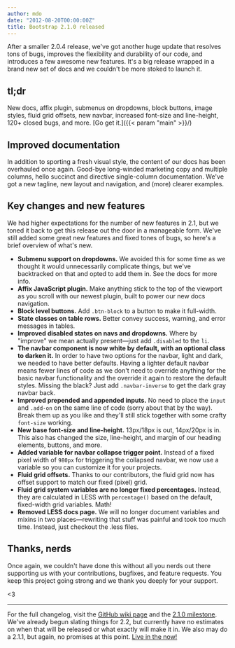 ```yaml
---
author: mdo
date: "2012-08-20T00:00:00Z"
title: Bootstrap 2.1.0 released
---
```


After a smaller 2.0.4 release, we've got another huge update that resolves tons of bugs, improves the flexibility and durability of our code, and introduces a few awesome new features. It's a big release wrapped in a brand new set of docs and we couldn't be more stoked to launch it.

## tl;dr

New docs, affix plugin, submenus on dropdowns, block buttons, image styles, fluid grid offsets, new navbar, increased font-size and line-height, 120+ closed bugs, and more. [Go get it.]({{< param "main" >}}/)

## Improved documentation

In addition to sporting a fresh visual style, the content of our docs has been overhauled once again. Good-bye long-winded marketing copy and multiple columns, hello succinct and directive single-column documentation. We've got a new tagline, new layout and navigation, and (more) clearer examples.

## Key changes and new features

We had higher expectations for the number of new features in 2.1, but we toned it back to get this release out the door in a manageable form. We've still added some great new features and fixed tones of bugs, so here's a brief overview of what's new.

- **Submenu support on dropdowns.** We avoided this for some time as we thought it would unnecessarily complicate things, but we've backtracked on that and opted to add them in. See the docs for more info.
- **Affix JavaScript plugin.** Make anything stick to the top of the viewport as you scroll with our newest plugin, built to power our new docs navigation.
- **Block level buttons.** Add `.btn-block` to a button to make it full-width.
- **State classes on table rows.** Better convey success, warning, and error messages in tables.
- **Improved disabled states on navs and dropdowns.** Where by "improve" we mean actually present—just add `.disabled` to the `li`.
- **The navbar component is now white by default, with an optional class to darken it.** In order to have two options for the navbar, light and dark, we needed to have better defaults. Having a lighter default navbar means fewer lines of code as we don't need to override anything for the basic navbar functionality and the override it again to restore the default styles. Missing the black? Just add `.navbar-inverse` to get the dark gray navbar back.
- **Improved prepended and appended inputs.** No need to place the `input` and `.add-on` on the same line of code (sorry about that by the way). Break them up as you like and they'll still stick together with some crafty `font-size` working.
- **New base font-size and line-height.** 13px/18px is out, 14px/20px is in. This also has changed the size, line-height, and margin of our heading elements, buttons, and more.
- **Added variable for navbar collapse trigger point.** Instead of a fixed pixel width of `980px` for triggering the collapsed navbar, we now use a variable so you can customize it for your projects.
- **Fluid grid offsets.** Thanks to our contributors, the fluid grid now has offset support to match our fixed (pixel) grid.
- **Fluid grid system variables are no longer fixed percentages.** Instead, they are calculated in LESS with `percentage()` based on the default, fixed-width grid variables. Math!
- **Removed LESS docs page.** We will no longer document variables and mixins in two places—rewriting that stuff was painful and took too much time. Instead, just checkout the .less files.

## Thanks, nerds

Once again, we couldn't have done this without all you nerds out there supporting us with your contributions, bugfixes, and feature requests. You keep this project going strong and we thank you deeply for your support.

<3

---

For the full changelog, visit the [GitHub wiki page](https://github.com/twbs/bootstrap/wiki/Changelog) and the [2.1.0 milestone](https://github.com/twbs/bootstrap/issues?milestone=7&q=is%3Aclosed). We've already begun slating things for 2.2, but currently have no estimates on when that will be released or what exactly will make it in. We also may do a 2.1.1, but again, no promises at this point. [Live in the now!](https://www.youtube.com/watch?v=1vaQ-Y6kLOM&t=4s)
